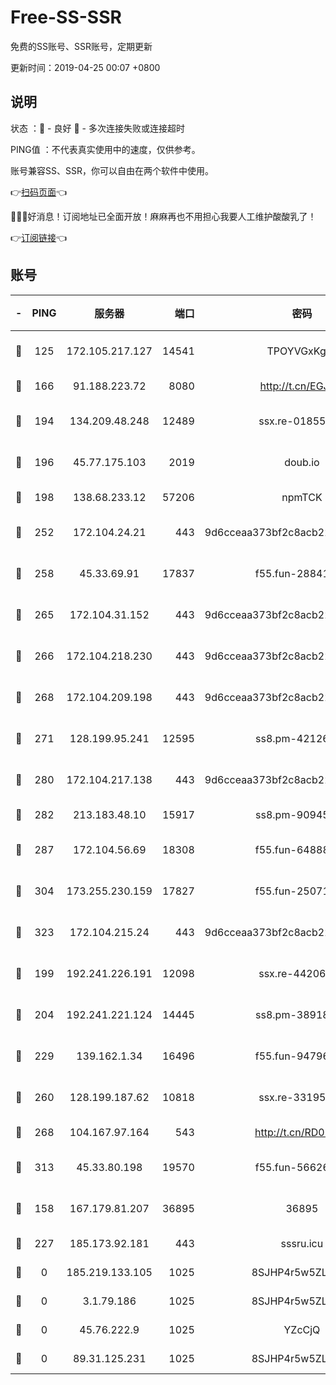 # Free-SS-SSR

免费的SS账号、SSR账号，定期更新

更新时间：2019-04-25 00:07 +0800

## 说明

状态     ：🙂 - 良好 🙁 - 多次连接失败或连接超时

PING值   ：不代表真实使用中的速度，仅供参考。

账号兼容SS、SSR，你可以自由在两个软件中使用。

👉[扫码页面](https://liesauer.github.io/Free-SS-SSR/)👈

🎉🎉🎉好消息！订阅地址已全面开放！麻麻再也不用担心我要人工维护酸酸乳了！

👉[订阅链接](https://www.liesauer.net/yogurt/subscribe?ACCESS_TOKEN=DAYxR3mMaZAsaqUb)👈

## 账号

|-|PING|服务器|端口|密码|加密方式|区域|
|:----:|:----:|:-----:|-----:|:----:|:----:|:----:|
|🙂|125|172.105.217.127|14541|TPOYVGxKglpi|aes-256-cfb|JP|
|🙂|166|91.188.223.72|8080|http://t.cn/EGJIyrl|rc4-md5|RU|
|🙂|194|134.209.48.248|12489|ssx.re-01855280|aes-256-cfb|US|
|🙂|196|45.77.175.103|2019|doub.io|aes-128-ctr|SG|
|🙂|198|138.68.233.12|57206|npmTCK|rc4-md5|US|
|🙂|252|172.104.24.21|443|9d6cceaa373bf2c8acb22e60b6a58be6|aes-256-cfb|US|
|🙂|258|45.33.69.91|17837|f55.fun-28841956|aes-256-cfb|US|
|🙂|265|172.104.31.152|443|9d6cceaa373bf2c8acb22e60b6a58be6|aes-256-cfb|US|
|🙂|266|172.104.218.230|443|9d6cceaa373bf2c8acb22e60b6a58be6|aes-256-cfb|US|
|🙂|268|172.104.209.198|443|9d6cceaa373bf2c8acb22e60b6a58be6|aes-256-cfb|US|
|🙂|271|128.199.95.241|12595|ss8.pm-42126640|aes-256-cfb|SG|
|🙂|280|172.104.217.138|443|9d6cceaa373bf2c8acb22e60b6a58be6|aes-256-cfb|US|
|🙂|282|213.183.48.10|15917|ss8.pm-90945593|rc4-md5|RU|
|🙂|287|172.104.56.69|18308|f55.fun-64888245|aes-256-cfb|SG|
|🙂|304|173.255.230.159|17827|f55.fun-25071722|aes-256-cfb|US|
|🙂|323|172.104.215.24|443|9d6cceaa373bf2c8acb22e60b6a58be6|aes-256-cfb|US|
|🙂|199|192.241.226.191|12098|ssx.re-44206832|aes-256-cfb|US|
|🙂|204|192.241.221.124|14445|ss8.pm-38918413|aes-256-cfb|US|
|🙂|229|139.162.1.34|16496|f55.fun-94796215|aes-256-cfb|SG|
|🙂|260|128.199.187.62|10818|ssx.re-33195748|aes-256-cfb|SG|
|🙂|268|104.167.97.164|543|http://t.cn/RD0D7sx|rc4-md5|CA|
|🙂|313|45.33.80.198|19570|f55.fun-56626580|aes-256-cfb|US|
|🙁|158|167.179.81.207|36895|36895|aes-256-cfb|JP|
|🙁|227|185.173.92.181|443|sssru.icu|rc4-md5|RU|
|🙁|0|185.219.133.105|1025|8SJHP4r5w5ZLCxpB|rc4-md5|TR|
|🙁|0|3.1.79.186|1025|8SJHP4r5w5ZLCxpB|rc4-md5|SG|
|🙁|0|45.76.222.9|1025|YZcCjQ|rc4-md5|JP|
|🙁|0|89.31.125.231|1025|8SJHP4r5w5ZLCxpB|rc4-md5|JP|
